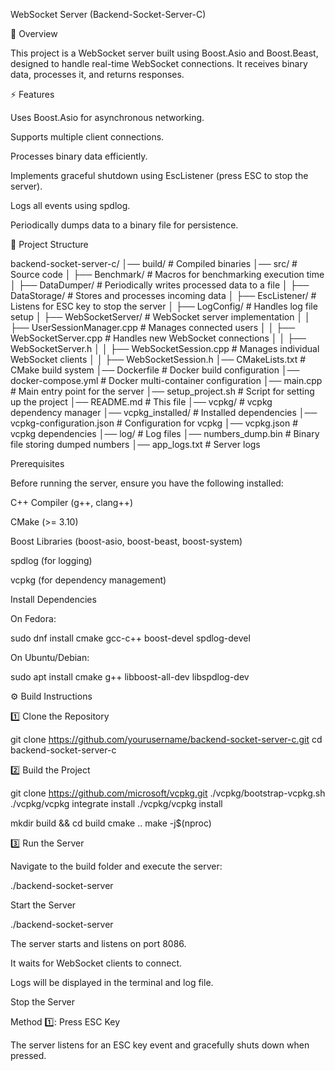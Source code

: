WebSocket Server (Backend-Socket-Server-C)

📜 Overview

This project is a WebSocket server built using Boost.Asio and Boost.Beast, designed to handle real-time WebSocket connections. It receives binary data, processes it, and returns responses.

⚡ Features

Uses Boost.Asio for asynchronous networking.

Supports multiple client connections.

Processes binary data efficiently.

Implements graceful shutdown using EscListener (press ESC to stop the server).

Logs all events using spdlog.

Periodically dumps data to a binary file for persistence.

📂 Project Structure

backend-socket-server-c/
│── build/                   # Compiled binaries
│── src/                     # Source code
│   ├── Benchmark/           # Macros for benchmarking execution time
│   ├── DataDumper/          # Periodically writes processed data to a file
│   ├── DataStorage/         # Stores and processes incoming data
│   ├── EscListener/         # Listens for ESC key to stop the server
│   ├── LogConfig/           # Handles log file setup
│   ├── WebSocketServer/     # WebSocket server implementation
│   │   ├── UserSessionManager.cpp   # Manages connected users
│   │   ├── WebSocketServer.cpp      # Handles new WebSocket connections
│   │   ├── WebSocketServer.h
│   │   ├── WebSocketSession.cpp     # Manages individual WebSocket clients
│   │   ├── WebSocketSession.h
│── CMakeLists.txt           # CMake build system
│── Dockerfile               # Docker build configuration
│── docker-compose.yml       # Docker multi-container configuration
│── main.cpp                 # Main entry point for the server
│── setup_project.sh         # Script for setting up the project
│── README.md                # This file
│── vcpkg/                   # vcpkg dependency manager
│── vcpkg_installed/         # Installed dependencies
│── vcpkg-configuration.json # Configuration for vcpkg
│── vcpkg.json               # vcpkg dependencies
│── log/                     # Log files
│── numbers_dump.bin         # Binary file storing dumped numbers
│── app_logs.txt             # Server logs

Prerequisites

Before running the server, ensure you have the following installed:

C++ Compiler (g++, clang++)

CMake (>= 3.10)

Boost Libraries (boost-asio, boost-beast, boost-system)

spdlog (for logging)

vcpkg (for dependency management)

Install Dependencies

On Fedora:

sudo dnf install cmake gcc-c++ boost-devel spdlog-devel

On Ubuntu/Debian:

sudo apt install cmake g++ libboost-all-dev libspdlog-dev

⚙️ Build Instructions

1️⃣ Clone the Repository

git clone https://github.com/yourusername/backend-socket-server-c.git
cd backend-socket-server-c

2️⃣ Build the Project

git clone https://github.com/microsoft/vcpkg.git
./vcpkg/bootstrap-vcpkg.sh
./vcpkg/vcpkg integrate install
./vcpkg/vcpkg install

mkdir build && cd build
cmake ..
make -j$(nproc)

3️⃣ Run the Server

Navigate to the build folder and execute the server:

./backend-socket-server

Start the Server

./backend-socket-server

The server starts and listens on port 8086.

It waits for WebSocket clients to connect.

Logs will be displayed in the terminal and log file.

Stop the Server

Method 1️⃣: Press ESC Key

The server listens for an ESC key event and gracefully shuts down when pressed.

